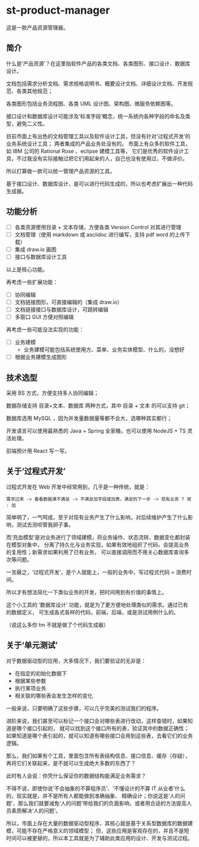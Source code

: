 # st-product-manager
这是一款产品资源管理器。

## 简介
什么是‘产品资源’？在这里指软件产品的各类文档、各类图形、接口设计、数据库设计。

文档包括需求分析文档、需求规格说明书、概要设计文档、详细设计文档、开发规范、各类其他规范；

各类图形包括业务流程图、各类 UML 设计图、架构图、微服务依赖图等。

接口设计和数据库设计可能涉及‘标准字段’概念，统一系统内各种字段的命名及类型，避免二义性。

目前市面上有出色的文档管理工具以及软件设计工具，但没有针对‘过程式开发’的业务系统设计工具；
两者集成的产品业务处没有的。
市面上有众多的软件工具，如 IBM 公司的 Rational Rose 、eclipse 建模工具等，
它们是优秀的软件设计工具，不过我没有实际接触过把它们用起来的人，自己也没有使用过，不做评价。

所以打算做一款可以统一管理产品资源的工具。

基于接口设计、数据库设计，是可以进行代码生成的，所以也考虑扩展出一种代码生成器。

## 功能分析
- [ ] 各类资源使用目录 + 文本存储，方便各类 Version Control 对其进行管理
- [ ] 文档管理（使用 markdown 或 asciidoc 进行编写，支持 pdf word 的上传下载）
- [ ] 集成 draw.io 画图
- [ ] 接口与数据库设计工具

以上是核心功能。

再考虑一些扩展功能：
- [ ] 协同编辑
- [ ] 文档链接图形，可直接编辑的（集成 draw.io）
- [ ] 文档链接接口与数据库设计，可跳转编辑
- [ ] 多窗口 GUI 方便对照编辑

再考虑一些可能没法实现的功能：
- [ ] 业务建模
  - 业务建模可能包括系统使用方、菜单、业务实体模型、什么的，没想好
- [ ] 根据业务建模生成图形

## 技术选型
采用 BS 方式，方便支持多人协同编辑；

数据存储支持 目录+文本、数据库 两种方式，其中 目录 + 文本 的可以支持 git；

数据库选用 MySQL ，因为并发量数据量等都不会大，选哪种其实都行；

开发语言可以使用最熟悉的 Java + Spring 全家桶，也可以使用 NodeJS + TS 灵活处理。

前端预计用 React 写一写。

## 关于‘过程式开发’
过程式开发在 Web 开发中经常用到，几乎是一种传统，就是：
```
需求过来 -> 看看数据满不满足 -> 不满足加字段或加表，满足的下一步 -> 现有业务 ? 改 : 加
```
简单明了，一气呵成，至于对现有业务产生了什么影响，对后续维护产生了什么影响，测试去测呗管我卵子事。

而‘充血模型’是对业务进行了领域建模，将业务操作、状态流转、数据变化都封装在模型对象中，
分离了持久化与业务实现，如果有效地组织了代码，会提高业务的复用性；新需求如果利用了已有业务，
可以直接调用而不用关心数据库查询多次等问题。

一言蔽之，‘过程式开发’，是个人就能上，一般的业务中，写过程式代码 = 浪费时间。

所以才有想法简化一下类似业务的开发，把时间用到有价值的事情上。

这个小工具的 ‘数据库设计’ 功能，就是为了更方便地处理类似的需求。通过已有的数据定义，
可生成各式各样的代码，前端，后端，或是测试用例什么的。

（说这么多你 tm 不就是做了个代码生成器）

## 关于‘单元测试’
对于数据驱动型的应用，大多情况下，我们要验证的无非是：
  - 在指定的初始化数据下
  - 根据某些参数
  - 执行某项业务
  - 相关联的哪些表会发生怎样的变化

一般来说，只要明确了这些步骤，可以几乎完美的测试我们的程序。

进阶来说，我们甚至可以标记一个接口会对哪些表进行改动，这样查错时，如果知道是哪个接口引起的，
就可以找到这个接口所有的表，验证其中的数据正确性；
如果知道是哪个表引起的，就可以知道有哪些接口会用到这些表，去看它们的业务逻辑。

那么，我们如果有个工具，里面包含所有表结构信息、接口信息、缓存（存疑），再将它们关联起来，是不就可以生成绝大多数的东西了？

此时有人会说：你凭什么保证你的数据结构能满足业务需求？

不得不说，即使你说‘不会抽象的不算程序员’、‘不懂设计的不算 IT 从业者’什么的，现实就是，并不是所有人都能做到准确抽象、
精确设计；你说这是‘人的问题’，那么我们就要减免‘人的问题’带给我们的负面影响，或者用合适的方法提高人员素质解决‘人的问题’。

所以，市面上存在大量的数据驱动型程序，其核心就是基于关系型数据库的数据建模，可能不存在严格意义的领域模型；
但，这些应用是客观存在的，并且不是短时间可以被更替的，所以本工具就是为了辅助此类应用的设计、开发与测试过程。

